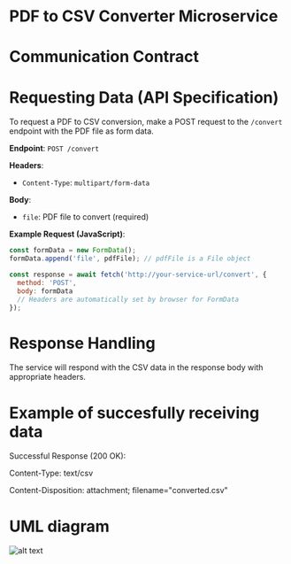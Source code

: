 # PDF to CSV Converter Microservice

# Communication Contract

# Requesting Data (API Specification)

To request a PDF to CSV conversion, make a POST request to the `/convert` endpoint with the PDF file as form data.

**Endpoint**: `POST /convert`

**Headers**:
- `Content-Type`: `multipart/form-data`

**Body**:
- `file`: PDF file to convert (required)

**Example Request (JavaScript)**:
```javascript
const formData = new FormData();
formData.append('file', pdfFile); // pdfFile is a File object

const response = await fetch('http://your-service-url/convert', {
  method: 'POST',
  body: formData
  // Headers are automatically set by browser for FormData
});
```

# Response Handling
The service will respond with the CSV data in the response body with appropriate headers.

# Example of succesfully receiving data
Successful Response (200 OK):

Content-Type: text/csv

Content-Disposition: attachment; filename="converted.csv"

# UML diagram

![alt text](../images/uml.drawio.png)
